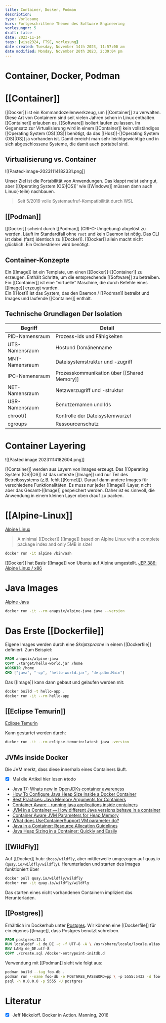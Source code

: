 ```yaml
---
title: Container, Docker, Podman
description: 
type: Vorlesung
kurs: Fortgeschrittene Themen des Software Engineering
vorlesungnr: 5
draft: false
date: 2023-11-14
tags: [wise2324, FTSE, vorlesung]
date created: Tuesday, November 14th 2023, 11:57:00 am
date modified: Monday, November 20th 2023, 2:39:04 pm
---
```


# Container, Docker, Podman
# [[Container]]

[[Docker]] ist ein Kommandozeilenwerkzeug, um [[Container]] zu verwalten. Diese Art von Containern sind seit vielen Jahren schon in Linux enthalten. [[Container]] erlauben es, [[Software]] isoliert laufen zu lassen. Im Gegensatz zur Virtualisierung wird in einem [[Container]] kein vollständiges [[Operating System (OS)|OS]] benötigt, da das [[Host]]-[[Operating System (OS)|OS]] ja vorhanden ist. Damit erreicht man sehr leichtgewichtige und in sich abgeschlossene Systeme, die damit auch portabel sind.

## Virtualisierung vs. Container

![[Pasted-image-20231114182331.png]]

Unser Ziel ist die Portabilität von Anwendungen. Das klappt meist sehr gut, aber [[Operating System (OS)|OS]]' wie [[Windows]] müssen dann auch Linux(-teile) nachbauen.

> Seit 5/2019 volle Systemaufruf-Kompatibilität durch WSL

## [[Podman]]

[[Docker]] scheint durch [[Podman]] (CRI-O-Umgebung) abgelöst zu werden. Läuft im Standardfall ohne `root` und kein Daemon ist nötig. Das CLI ist dabei (fast) identisch zu [[Docker]]. [[Docker]] allein macht nicht glücklich. Ein Orchestrierer wird benötigt.

## Container-Konzepte

Ein [[Image]] ist ein Template, um einen [[Docker]]-[[Container]] zu erzeugen. Enthält Schritte, um die entsprechende [[Software]] zu betreiben.  
Ein [[Container]] ist eine "virtuelle" Maschine, die durch Befehle eines [[Image]] erzeugt wurden.  
Ein [[Host]] ist das System, das den Daemon / [[Podman]] betreibt und Images und laufende [[Container]] enthält.

## Technische Grundlagen Der Isolation

| Begriff        | Detail                                  |
| -------------- | --------------------------------------- |
| PID-Namensraum | Prozess-ids und Fähigkeiten             |
| UTS-Namensraum | Hostund Domänenname                     |
| MNT-Namensraum | Dateisystemstruktur und -zugriff        |
| IPC-Namensraum | Prozesskommunikation über [[Shared Memory]] |
| NET-Namensraum | Netzwerzugriff und -struktur            |
| USR-Namensraum | Benutzernamen und Ids                   |
| chroot()       | Kontrolle der Dateisystemwurzel         |
| cgroups        | Ressourcenschutz                        |

# Container Layering

![[Pasted image 20231114182604.png]] 

[[Container]] werden aus Layern von Images erzeugt. Das [[Operating System (OS)|OS]] ist das unterste [[Image]] und nur Teil des Betreibssystems (z.B. fehlt [[Kernel]]). Darauf dann andere Images für verschiedene Funktionalitäten. Es muss nur jeder [[Image]]-Layer, nicht aber das Gesamt-[[Image]] gespeichert werden. Daher ist es sinnvoll, die Anwendung in einem kleinen Layer oben drauf zu packen.

# [[Alpine-Linux]]

[Alpine Linux](https://hub.docker.com/_/alpine)

> A minimal [[Docker]] [[Image]] based on Alpine Linux with a complete package index and only 5MB in size!

```bash
docker run -it alpine /bin/ash
```

[[Docker]] hat Basis-[[Image]] von Ubuntu auf Alpine umgestellt. [JEP 386: Alpine Linux / x86](https://openjdk.java.net/jeps/386)

# Java Images

[Alpine Java](https://hub.docker.com/r/anapsix/alpine-java/)

```bash
docker run -it --rm anapsix/alpine-java java --version
```

# Das Erste [[Dockerfile]]

Eigene Images werden durch eine *Skriptsprache* in einem [[Dockerfile]] definiert. Zum Beispiel:

```Dockerfile
FROM anapsix/alpine-java
COPY ./target/hello-world.jar /home
WORKDIR /home
CMD ["java", "-cp", "hello-world.jar", "de.pdbm.Main"]
```

Das [[Image]] kann dann gebaut und gelaufen werden mit:

```bash
docker build -t hello-app .
docker run -it --rm hello-app
```

## [[Eclipse Temurin]]

[Eclipse Temurin](https://hub.docker.com/_/ecliplse-termurin)

Kann gestartet werden durch:

```bash
ducker run -it --rm eclipse-temurin:latest java -version
```

## JVMs inside Docker

Die JVM merkt, dass diese innerhalb eines Containers läuft.

- [x] Mal die Artikel hier lesen #todo

- [Java 17: Whats new in OpenJDKs container awareness](https://developers.redhat.com/articles/2022/04/19/java-17-whats-new-openjdks-container-awareness)
- [How To Configure Java Heap Size Inside a Docker Container](https://www.baeldung.com/ops/docker-jvm-heap-size)
- [Best Practices: Java Memory Arguments for Containers](https://dzone.com/articles/best-practices-java-memory-arguments-for-container)
- [Container Aware - running java applications inside containers](https://jvmaware.com/container-aware-jvm/)
- [JVM in a Container — How different Java versions behave in a container](https://www.merikan.com/2019/04/jvm-in-a-container/)
- [Container Aware JVM Parameters for Heap Memory](https://www.ronella.xyz/?p=1582)
- [What does UseContainerSupport VM parameter do?](https://stackoverflow.com/questions/54516988/what-does-usecontainersupport-vm-parameter-do)
- [Java in a Container: Resource Allocation Guidelines](https://www.ccampo.me/java/docker/containers/kubernetes/2019/10/31/java-in-a-container.html)
- [Java Heap Sizing in a Container: Quickly and Easily](https://blogs.oracle.com/java/post/java-heap-sizing-in-a-container-quickly-and-easily)

## [[WildFly]]

Auf [[Docker]] hub: `jboss/wildfly`, aber mittlerweile umgezogen auf quay.io (`quay.io/wildfly/wildfly`). Herunterladen und starten des Images funktioniert über

```bash
docker pull quay.io/wildfly/wildfly
docker run -it quay.io/wildfly/wildfly
```

Das starten eines nicht vorhandenen Containern impliziert das Herunterladen.

## [[Postgres]]

Erhältlich im Dockerhub unter [Postgres](https://hub.docker.com/_/postgres). Wir können eine [[Dockerfile]] für ein eigenes [[Image]], dass Postgres benutzt schreiben.

```Dockerfile
FROM postgres:12.4
RUN localedef -i de_DE -c -f UTF-8 -A \ /usr/share/locale/locale.alias de_DE.UTF-8
ENV LANg de_DE.utf-8
COPY ./create.sql /docker-entrypoint-initdb.d
```

Verwendung mit [[Podman]] sieht wie folgt aus:

```bash
podman build --tag foo-db .
podman run --name foo-db -e POSTGRES_PASSWORD=pp \ -p 5555:5432 -d foo-db
psql -h 0.0.0.0 -p 5555 -U postgres
```

# Literatur

- [x] Jeff Nickoloff. Docker in Action. Manning, 2016
